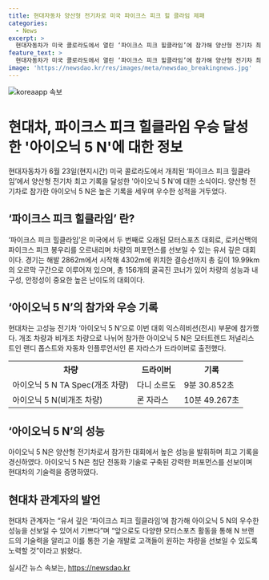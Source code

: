 ```yaml
---
title: 현대자동차 양산형 전기차로 미국 파이크스 피크 힐 클라임 제패
categories:
  - News
excerpt: >
  현대자동차가 미국 콜로라도에서 열린 ‘파이크스 피크 힐클라임’에 참가해 양산형 전기차 최고 기록을 세우며 주목받았다. 해당 대회는 로키산맥의 파이크스 피크 봉우리를 오르내리는 모터스포츠 대회로, 높은 난이도를 자랑한다. 현대자동차는 고성능 전기차 ‘아이오닉 5 N’을 활용해 익스히비션 부문에 참가, 9분 30.852초의 기록을 세우며 양산형 전기차 최고 기록을 경신했다. 또한, ‘아이오닉 5 N’은 10분 49.267초의 기록을 세우며 기존 비개조 양산형 전기차 세단 최고 기록을 뛰어넘었다. 이러한 성과를 통해 현대차는 첨단 전동화 기술을 증명하며 앞으로의 기술 발전을 약속했다.
feature_text: >
  현대자동차가 미국 콜로라도에서 열린 ‘파이크스 피크 힐클라임’에 참가해 양산형 전기차 최고 기록을 세우며 주목받았다. 해당 대회는 로키산맥의 파이크스 피크 봉우리를 오르내리는 모터스포츠 대회로, 높은 난이도를 자랑한다. 현대자동차는 고성능 전기차 ‘아이오닉 5 N’을 활용해 익스히비션 부문에 참가, 9분 30.852초의 기록을 세우며 양산형 전기차 최고 기록을 경신했다. 또한, ‘아이오닉 5 N’은 10분 49.267초의 기록을 세우며 기존 비개조 양산형 전기차 세단 최고 기록을 뛰어넘었다. 이러한 성과를 통해 현대차는 첨단 전동화 기술을 증명하며 앞으로의 기술 발전을 약속했다.
image: 'https://newsdao.kr/res/images/meta/newsdao_breakingnews.jpg'
---
```


<p><img src="https://newsdao.kr/res/images/meta/newsdao_breakingnews.jpg" alt="koreaapp 속보" /></p>

<h1>현대차, 파이크스 피크 힐클라임 우승 달성한 '아이오닉 5 N'에 대한 정보</h1>

<p data-ke-size="size16">현대자동차가 6월 23일(현지시간) 미국 콜로라도에서 개최된 ‘파이크스 피크 힐클라임’에서 양산형 전기차 최고 기록을 달성한 '아이오닉 5 N'에 대한 소식이다. 양산형 전기차로 참가한 아이오닉 5 N은 높은 기록을 세우며 우수한 성적을 거두었다.</p>

<h2 data-ke-size="size26">‘파이크스 피크 힐클라임’ 란?</h2>

<p data-ke-size="size16">‘파이크스 피크 힐클라임’은 미국에서 두 번째로 오래된 모터스포츠 대회로, 로키산맥의 파이크스 피크 봉우리를 오르내리며 차량의 퍼포먼스를 선보일 수 있는 유서 깊은 대회이다. 경기는 해발 2862m에서 시작해 4302m에 위치한 결승선까지 총 길이 19.99km의 오르막 구간으로 이루어져 있으며, 총 156개의 굴곡진 코너가 있어 차량의 성능과 내구성, 안정성이 중요한 높은 난이도의 대회이다.</p>

<h2 data-ke-size="size26">‘아이오닉 5 N’의 참가와 우승 기록</h2>

<p data-ke-size="size16">현대차는 고성능 전기차 ‘아이오닉 5 N’으로 이번 대회 익스히비션(전시) 부문에 참가했다. 개조 차량과 비개조 차량으로 나뉘어 참가한 아이오닉 5 N은 모터트렌드 저널리스트인 랜디 폽스트와 자동차 인플루언서인 론 자라스가 드라이버로 출전했다.</p>

<table>
    <tr>
        <th>차량</th>
        <th>드라이버</th>
        <th>기록</th>
    </tr>
    <tr> 
        <td>아이오닉 5 N TA Spec(개조 차량)</td>
        <td>다니 소르도</td>
        <td>9분 30.852초</td>
    </tr>
    <tr> 
        <td>아이오닉 5 N(비개조 차량)</td>
        <td>론 자라스</td>
        <td>10분 49.267초</td>
    </tr>
</table>

<h2 data-ke-size="size26">‘아이오닉 5 N’의 성능</h2>

<p data-ke-size="size16">아이오닉 5 N은 양산형 전기차로서 참가한 대회에서 높은 성능을 발휘하며 최고 기록을 경신하였다. 아이오닉 5 N은 첨단 전동화 기술로 구축된 강력한 퍼포먼스를 선보이며 현대차의 기술력을 증명하였다.</p>

<h2 data-ke-size="size26">현대차 관계자의 발언</h2>

<p data-ke-size="size16">현대차 관계자는 “유서 깊은 ‘파이크스 피크 힐클라임’에 참가해 아이오닉 5 N의 우수한 성능을 선보일 수 있어서 기쁘다”며 “앞으로도 다양한 모터스포츠 활동을 통해 N 브랜드의 기술력을 알리고 이를 통한 기술 개발로 고객들이 원하는 차량을 선보일 수 있도록 노력할 것”이라고 밝혔다.</p>
실시간 뉴스 속보는, <a href="https://newsdao.kr" rel="dofollow">https://newsdao.kr</a>



